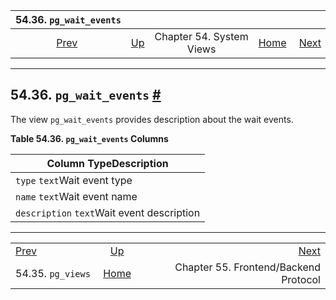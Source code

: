 

|            54.36. `pg_wait_events`            |                                             |                          |                                                       |                                                                |
| :-------------------------------------------: | :------------------------------------------ | :----------------------: | ----------------------------------------------------: | -------------------------------------------------------------: |
| [Prev](view-pg-views.html "54.35. pg_views")  | [Up](views.html "Chapter 54. System Views") | Chapter 54. System Views | [Home](index.html "PostgreSQL 17devel Documentation") |  [Next](protocol.html "Chapter 55. Frontend/Backend Protocol") |

***

## 54.36. `pg_wait_events` [#](#VIEW-PG-WAIT-EVENTS)

The view `pg_wait_events` provides description about the wait events.

**Table 54.36. `pg_wait_events` Columns**

| Column TypeDescription                     |
| ------------------------------------------ |
| `type` `text`Wait event type               |
| `name` `text`Wait event name               |
| `description` `text`Wait event description |

***

|                                               |                                                       |                                                                |
| :-------------------------------------------- | :---------------------------------------------------: | -------------------------------------------------------------: |
| [Prev](view-pg-views.html "54.35. pg_views")  |      [Up](views.html "Chapter 54. System Views")      |  [Next](protocol.html "Chapter 55. Frontend/Backend Protocol") |
| 54.35. `pg_views`                             | [Home](index.html "PostgreSQL 17devel Documentation") |                          Chapter 55. Frontend/Backend Protocol |
